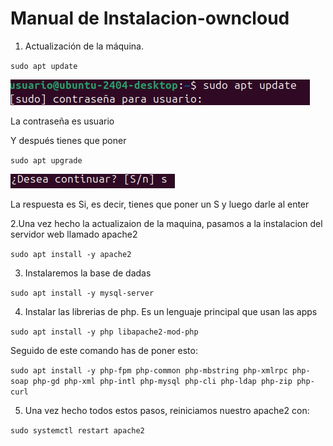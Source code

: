 # Manual de Instalacion-owncloud


1. Actualización de la máquina.

 ``
sudo apt update
``

<img src="imagen sudo apt update.png" alt="Descripció de la imatge">

La contraseña es usuario


Y después tienes que poner

``
sudo apt upgrade
``

<img src="imagen si no.png" alt="Descripció de la imatge">


La respuesta es Si, es decir, tienes que poner un S y luego darle al enter


2.Una vez hecho la actualizaion de la maquina, pasamos a la instalacion del servidor web llamado apache2

``
sudo apt install -y apache2
``

3. Instalaremos la base de dadas

``
sudo apt install -y mysql-server
``

4. Instalar las librerias de php. Es un lenguaje principal que usan las apps

``
sudo apt install -y php libapache2-mod-php
``

Seguido de este comando has de poner esto:

``
sudo apt install -y php-fpm php-common php-mbstring php-xmlrpc php-soap php-gd php-xml php-intl php-mysql php-cli php-ldap php-zip php-curl
``

5. Una vez hecho todos estos pasos, reiniciamos nuestro apache2 con:

``
sudo systemctl restart apache2
``
